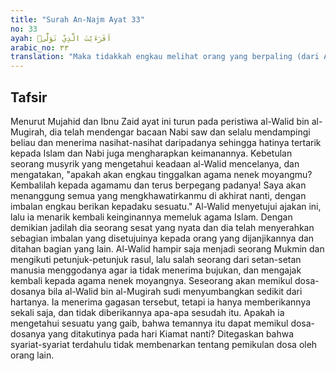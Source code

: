 ```yaml
---
title: "Surah An-Najm Ayat 33"
no: 33
ayah: اَفَرَءَيْتَ الَّذِيْ تَوَلّٰىۙ  
arabic_no: ٣٣
translation: "Maka tidakkah engkau melihat orang yang berpaling (dari Al-Qur'an)?"
---
```


## Tafsir

Menurut Mujahid dan Ibnu Zaid ayat ini turun pada peristiwa al-Walid bin al-Mugirah, dia telah mendengar bacaan Nabi saw dan selalu mendampingi beliau dan menerima nasihat-nasihat daripadanya sehingga hatinya tertarik kepada Islam dan Nabi juga mengharapkan keimanannya. Kebetulan seorang musyrik yang mengetahui keadaan al-Walid mencelanya, dan mengatakan, "apakah akan engkau tinggalkan agama nenek moyangmu? Kembalilah kepada agamamu dan terus berpegang padanya! Saya akan menanggung semua yang mengkhawatirkanmu di akhirat nanti, dengan imbalan engkau berikan kepadaku sesuatu." Al-Walid menyetujui ajakan ini, lalu ia menarik kembali keinginannya memeluk agama Islam. Dengan demikian jadilah dia seorang sesat yang nyata dan dia telah menyerahkan sebagian imbalan yang disetujuinya kepada orang yang dijanjikannya dan ditahan bagian yang lain. Al-Walid hampir saja menjadi seorang Mukmin dan mengikuti petunjuk-petunjuk rasul, lalu salah seorang dari setan-setan manusia menggodanya agar ia tidak menerima bujukan, dan mengajak kembali kepada agama nenek moyangnya. Seseorang akan memikul dosa-dosanya bila al-Walid bin al-Mugirah sudi menyumbangkan sedikit dari hartanya. Ia menerima gagasan tersebut, tetapi ia hanya memberikannya sekali saja, dan tidak diberikannya apa-apa sesudah itu. Apakah ia mengetahui sesuatu yang gaib, bahwa temannya itu dapat memikul dosa-dosanya yang ditakutinya pada hari Kiamat nanti? Ditegaskan bahwa syariat-syariat terdahulu tidak membenarkan tentang pemikulan dosa oleh orang lain.